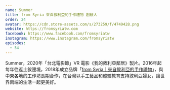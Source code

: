 ```yaml
---
name: Summer
title: from Syria 來自敘利亞的手作禮物 創辦人
order: 24
avatar: https://cdn.store-assets.com/s/273259/f/4749428.png
website: https://fromsyriatw.com
facebook: https://www.facebook.com/fromsyriatw
instagram: https://www.instagram.com/fromsyriatw
episodes:
  - 54
---
```


Summer，2020年「台北電影節」VR 電影《我的敘利亞鄰居》製片。2016年起每年往返土敘邊境，2018年成立品牌「[from Syria｜來自敘利亞的手作禮物](https://fromsyriatw.com)」，與中東各地的工作坊長期合作，在台灣以手工藝品和體驗教育支持敘利亞婦女，讓世界兩端的生活一起更美好。